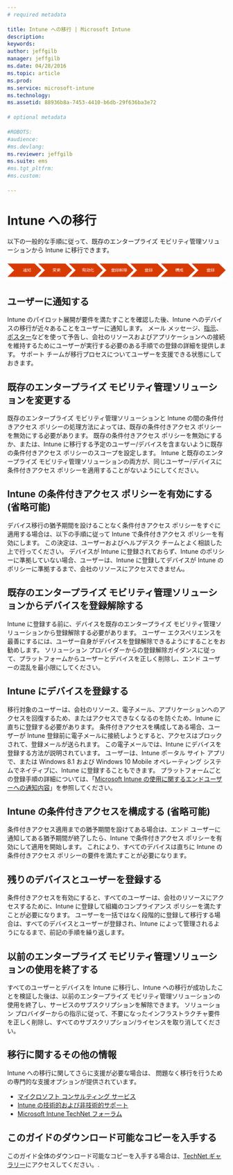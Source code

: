 ```yaml
---
# required metadata

title: Intune への移行 | Microsoft Intune
description:
keywords:
author: jeffgilb
manager: jeffgilb
ms.date: 04/28/2016
ms.topic: article
ms.prod:
ms.service: microsoft-intune
ms.technology:
ms.assetid: 88936b8a-7453-4410-b6db-29f636ba3e72

# optional metadata

#ROBOTS:
#audience:
#ms.devlang:
ms.reviewer: jeffgilb
ms.suite: ems
#ms.tgt_pltfrm:
#ms.custom:

---
```


# Intune への移行


以下の一般的な手順に従って、既存のエンタープライズ モビリティ管理ソリューションから Intune に移行できます。

![Intune の移行手順](./media/migrate-intune-steps.png)

## ユーザーに通知する

Intune のパイロット展開が要件を満たすことを確認した後、Intune へのデバイスの移行が近々あることをユーザーに通知します。 メール メッセージ、[指示](http://www.microsoft.com/en-us/download/details.aspx?id=46398)、[ポスター](https://gallery.technet.microsoft.com/Intune-End-User-Enrollment-3a0c9b0c?WT.mc_id=Blog_Intune_General_PCIT)などを使って予告し、会社のリソースおよびアプリケーションへの接続を維持するためにユーザーが実行する必要のある手順での登録の詳細を提供します。 サポート チームが移行プロセスについてユーザーを支援できる状態にしておきます。

## 既存のエンタープライズ モビリティ管理ソリューションを変更する

既存のエンタープライズ モビリティ管理ソリューションと Intune の間の条件付きアクセス ポリシーの処理方法によっては、既存の条件付きアクセス ポリシーを無効にする必要があります。 既存の条件付きアクセス ポリシーを無効にするか、または、Intune に移行する予定のユーザー/デバイスを含まないように既存の条件付きアクセス ポリシーのスコープを設定します。  Intune と既存のエンタープライズ モビリティ管理ソリューションの両方が、同じユーザー/デバイスに条件付きアクセス ポリシーを適用することがないようにしてください。

## Intune の条件付きアクセス ポリシーを有効にする (省略可能)

デバイス移行の猶予期間を設けることなく条件付きアクセス ポリシーをすぐに適用する場合は、以下の手順に従って Intune で条件付きアクセス ポリシーを有効にします。  この決定は、ユーザーおよびヘルプデスク チームとよく相談した上で行ってください。  デバイスが Intune に登録されておらず、Intune のポリシーに準拠していない場合、ユーザーは、Intune に登録してデバイスが Intune のポリシーに準拠するまで、会社のリソースにアクセスできません。

## 既存のエンタープライズ モビリティ管理ソリューションからデバイスを登録解除する

Intune に登録する前に、デバイスを既存のエンタープライズ モビリティ管理ソリューションから登録解除する必要があります。 ユーザー エクスペリエンスを最善にするには、ユーザー自身がデバイスを登録解除できるようにすることをお勧めします。  ソリューション プロバイダーからの登録解除ガイダンスに従って、プラットフォームからユーザーとデバイスを正しく削除し、エンド ユーザーの混乱を最小限にしてください。

## Intune にデバイスを登録する

移行対象のユーザーは、会社のリソース、電子メール、アプリケーションへのアクセスを回復するため、またはアクセスできなくなるのを防ぐため、Intune に直ちに登録する必要があります。 条件付きアクセスを構成してある場合、ユーザーが Intune 登録前に電子メールに接続しようとすると、アクセスはブロックされて、登録メールが送られます。 この電子メールでは、Intune にデバイスを登録する方法が説明されています。  ユーザーは、Intune ポータル サイト アプリで、または Windows 8.1 および Windows 10 Mobile オペレーティング システムでネイティブに、Intune に登録することもできます。 プラットフォームごとの登録手順の詳細については、「[Microsoft Intune の使用に関するエンドユーザーへの通知内容](what-to-tell-your-end-users-about-using-microsoft-intune.md)」を参照してください。

## Intune の条件付きアクセスを構成する (省略可能)

条件付きアクセス適用までの猶予期間を設けてある場合は、エンド ユーザーに通知してある猶予期間が終了したら、Intune で条件付きアクセス ポリシーを有効にして適用を開始します。 これにより、すべてのデバイスは直ちに Intune の条件付きアクセス ポリシーの要件を満たすことが必要になります。

## 残りのデバイスとユーザーを登録する

条件付きアクセスを有効にすると、すべてのユーザーは、会社のリソースにアクセスするために、Intune に登録して組織のコンプライアンス ポリシーを満たすことが必要になります。 ユーザーを一括ではなく段階的に登録して移行する場合は、すべてのデバイスとユーザーが登録され、Intune によって管理されるようになるまで、前記の手順を繰り返します。

## 以前のエンタープライズ モビリティ管理ソリューションの使用を終了する

すべてのユーザーとデバイスを Intune に移行し、Intune への移行が成功したことを検証した後は、以前のエンタープライズ モビリティ管理ソリューションの使用を終了し、サービスのサブスクリプションを解除できます。 ソリューション プロバイダーからの指示に従って、不要になったインフラストラクチャ要件を正しく削除し、すべてのサブスクリプション/ライセンスを取り消してください。

## 移行に関するその他の情報

Intune への移行に関してさらに支援が必要な場合は、 問題なく移行を行うための専門的な支援オプションが提供されています。

<!--- - [Microsoft Intune Onboarding](/em/solutions/fasttrack-center-benefit-for-enterprise-mobility-suite-ems)--->
- [マイクロソフト コンサルティング サービス](https://www.microsoft.com/en-us/microsoftservices/default.aspx)
- [Intune の技術的および非技術的サポート](/intune/troubleshoot/how-to-get-support-for-microsoft-intune)
- [Microsoft Intune TechNet フォーラム](https://social.technet.microsoft.com/Forums/en-US/home?forum=microsoftintuneprod)

## このガイドのダウンロード可能なコピーを入手する

このガイド全体のダウンロード可能なコピーを入手する場合は、[TechNet ギャラリー](https://gallery.technet.microsoft.com/Migrating-to-Intune-ea439387)にアクセスしてください。.


<!--HONumber=May16_HO1-->


